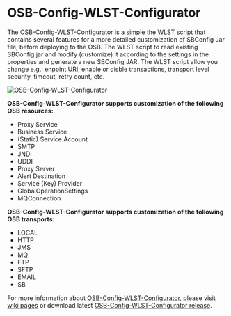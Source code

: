 OSB-Config-WLST-Configurator
===================


The OSB-Config-WLST-Configurator is a simple the WLST script that contains several features for a more detailed customization of SBConfig Jar file, before deploying to the OSB. The WLST script to read existing SBConfig jar and modify (customize) it according to the settings in the properties and generate a new SBConfig JAR. The WLST script allow you change e.g.: enpoint URI, enable or disble transactions, transport level security, timeout, retry count, etc.

![OSB-Config-WLST-Configurator](http://osb-config-wlst-configurator.tomecode.com/osbWlstCustomizer.png)


**OSB-Config-WLST-Configurator supports customization of the following OSB resources:**
* Proxy Service
* Business Service
* (Static) Service Account
* SMTP
* JNDI
* UDDI
* Proxy Server
* Alert Destination
* Service (Key) Provider
* GlobalOperationSettings
* MQConnection

**OSB-Config-WLST-Configurator supports customization of the following OSB transports:**
* LOCAL
* HTTP
* JMS
* MQ
* FTP
* SFTP
* EMAIL
* SB

For more information about [OSB-Config-WLST-Configurator](http://osb-config-wlst-configurator.tomecode.com/), please visit [wiki pages](https://github.com/tomecode/OSB-Config-WLST-Configurator/wiki/OSB-Config-WLST-Configurator) or download latest [OSB-Config-WLST-Configurator release](https://github.com/tomecode/OSB-Config-WLST-Configurator/releases).

